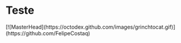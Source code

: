 <h1>Teste</h1>
[![MasterHead](https://octodex.github.com/images/grinchtocat.gif)](https://github.com/FelipeCostaq)


